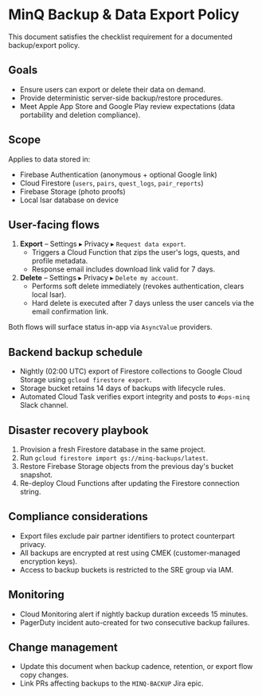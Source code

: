 # MinQ Backup & Data Export Policy

This document satisfies the checklist requirement for a documented backup/export policy.

## Goals

- Ensure users can export or delete their data on demand.
- Provide deterministic server-side backup/restore procedures.
- Meet Apple App Store and Google Play review expectations (data portability and deletion compliance).

## Scope

Applies to data stored in:

- Firebase Authentication (anonymous + optional Google link)
- Cloud Firestore (`users`, `pairs`, `quest_logs`, `pair_reports`)
- Firebase Storage (photo proofs)
- Local Isar database on device

## User-facing flows

1. **Export** – Settings ▸ Privacy ▸ `Request data export`.
   - Triggers a Cloud Function that zips the user's logs, quests, and profile metadata.
   - Response email includes download link valid for 7 days.
2. **Delete** – Settings ▸ Privacy ▸ `Delete my account`.
   - Performs soft delete immediately (revokes authentication, clears local Isar).
   - Hard delete is executed after 7 days unless the user cancels via the email confirmation link.

Both flows will surface status in-app via `AsyncValue` providers.

## Backend backup schedule

- Nightly (02:00 UTC) export of Firestore collections to Google Cloud Storage using `gcloud firestore export`.
- Storage bucket retains 14 days of backups with lifecycle rules.
- Automated Cloud Task verifies export integrity and posts to `#ops-minq` Slack channel.

## Disaster recovery playbook

1. Provision a fresh Firestore database in the same project.
2. Run `gcloud firestore import gs://minq-backups/latest`.
3. Restore Firebase Storage objects from the previous day's bucket snapshot.
4. Re-deploy Cloud Functions after updating the Firestore connection string.

## Compliance considerations

- Export files exclude pair partner identifiers to protect counterpart privacy.
- All backups are encrypted at rest using CMEK (customer-managed encryption keys).
- Access to backup buckets is restricted to the SRE group via IAM.

## Monitoring

- Cloud Monitoring alert if nightly backup duration exceeds 15 minutes.
- PagerDuty incident auto-created for two consecutive backup failures.

## Change management

- Update this document when backup cadence, retention, or export flow copy changes.
- Link PRs affecting backups to the `MINQ-BACKUP` Jira epic.

